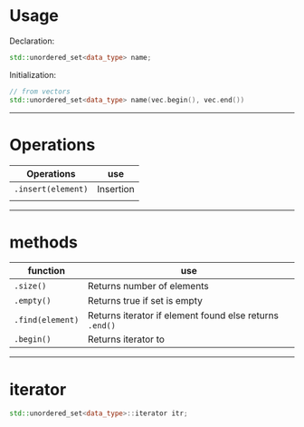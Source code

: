 
# Usage

Declaration:
```cpp
std::unordered_set<data_type> name;
```

Initialization:
```cpp
// from vectors
std::unordered_set<data_type> name(vec.begin(), vec.end())
```

----
# Operations

| Operations         | use       |
| ------------------ | --------- |
| `.insert(element)` | Insertion |
|                    |           |

----
# methods

| function         | use                                                     |
| ---------------- | ------------------------------------------------------- |
| `.size()`        | Returns number of elements                              |
| `.empty()`       | Returns true if set is empty                            |
| `.find(element)` | Returns iterator if element found else returns `.end()` |
| `.begin()`       | Returns iterator to                                     |

----
# iterator

```cpp
std::unordered_set<data_type>::iterator itr;
```
